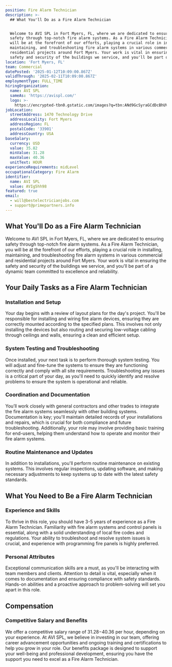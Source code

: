 ```yaml
---
position: Fire Alarm Technician
description: >-
  ## What You'll Do as a Fire Alarm Technician


  Welcome to AVI SPL in Fort Myers, FL, where we are dedicated to ensuring
  safety through top-notch fire alarm systems. As a Fire Alarm Technician, you
  will be at the forefront of our efforts, playing a crucial role in installing,
  maintaining, and troubleshooting fire alarm systems in various commercial and
  residential projects around Fort Myers. Your work is vital in ensuring the
  safety and security of the buildings we service, and you'll be part of a...
location: 'Fort Myers, FL'
team: Commercial
datePosted: '2025-01-12T10:09:00.867Z'
validThrough: '2025-02-11T10:09:00.867Z'
employmentType: FULL_TIME
hiringOrganization:
  name: AVI SPL
  sameAs: 'https://avispl.com/'
  logo: >-
    https://encrypted-tbn0.gstatic.com/images?q=tbn:ANd9GcSyraGCdDcBhUVCLjb9MI2McsVysMD7wjYlIQ&s
jobLocation:
  streetAddress: 1470 Technology Drive
  addressLocality: Fort Myers
  addressRegion: FL
  postalCode: '33901'
  addressCountry: USA
baseSalary:
  currency: USD
  value: 35.82
  minValue: 31.28
  maxValue: 40.36
  unitText: HOUR
experienceRequirements: midLevel
occupationalCategory: Fire Alarm
identifier:
  name: AVI SPL
  value: AVIg5hh98
featured: true
email:
  - will@bestelectricianjobs.com
  - support@primepartners.info
---
```




## What You'll Do as a Fire Alarm Technician

Welcome to AVI SPL in Fort Myers, FL, where we are dedicated to ensuring safety through top-notch fire alarm systems. As a Fire Alarm Technician, you will be at the forefront of our efforts, playing a crucial role in installing, maintaining, and troubleshooting fire alarm systems in various commercial and residential projects around Fort Myers. Your work is vital in ensuring the safety and security of the buildings we service, and you'll be part of a dynamic team committed to excellence and reliability.

## Your Daily Tasks as a Fire Alarm Technician

### Installation and Setup

Your day begins with a review of layout plans for the day's project. You'll be responsible for installing and wiring fire alarm devices, ensuring they are correctly mounted according to the specified plans. This involves not only installing the devices but also routing and securing low-voltage cabling through ceilings and walls, ensuring a clean and efficient setup.

### System Testing and Troubleshooting

Once installed, your next task is to perform thorough system testing. You will adjust and fine-tune the systems to ensure they are functioning correctly and comply with all site requirements. Troubleshooting any issues is a critical part of your day, as you'll need to quickly identify and resolve problems to ensure the system is operational and reliable.

### Coordination and Documentation

You’ll work closely with general contractors and other trades to integrate the fire alarm systems seamlessly with other building systems. Documentation is key; you'll maintain detailed records of your installations and repairs, which is crucial for both compliance and future troubleshooting. Additionally, your role may involve providing basic training for end-users, helping them understand how to operate and monitor their fire alarm systems.

### Routine Maintenance and Updates

In addition to installations, you'll perform routine maintenance on existing systems. This involves regular inspections, updating software, and making necessary adjustments to keep systems up to date with the latest safety standards.

## What You Need to Be a Fire Alarm Technician

### Experience and Skills

To thrive in this role, you should have 3-5 years of experience as a Fire Alarm Technician. Familiarity with fire alarm systems and control panels is essential, along with a solid understanding of local fire codes and regulations. Your ability to troubleshoot and resolve system issues is crucial, and experience with programming fire panels is highly preferred. 

### Personal Attributes

Exceptional communication skills are a must, as you'll be interacting with team members and clients. Attention to detail is vital, especially when it comes to documentation and ensuring compliance with safety standards. Hands-on abilities and a proactive approach to problem-solving will set you apart in this role.

## Compensation

### Competitive Salary and Benefits

We offer a competitive salary range of $31.28-$40.36 per hour, depending on your experience. At AVI SPL, we believe in investing in our team, offering career advancement opportunities and ongoing training and certifications to help you grow in your role. Our benefits package is designed to support your well-being and professional development, ensuring you have the support you need to excel as a Fire Alarm Technician.